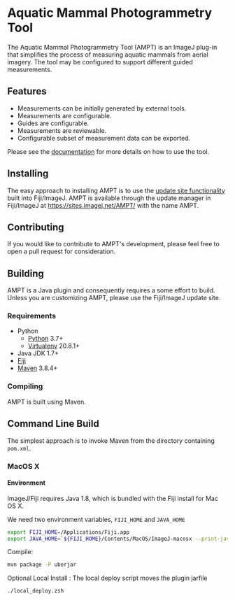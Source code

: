 # Aquatic Mammal Photogrammetry Tool

The Aquatic Mammal Photogrammetry Tool (AMPT) is an ImageJ plug-in that simplifies the process of measuring aquatic
mammals from aerial imagery. The tool may be configured to support different guided measurements.

## Features

* Measurements can be initially generated by external tools.
* Measurements are configurable.
* Guides are configurable.
* Measurements are reviewable.
* Configurable subset of measurement data can be exported.

Please see the [documentation][docs] for more details on how to use the tool.

## Installing

The easy approach to installing AMPT is to use the [update site functionality][update site] built into Fiji/ImageJ. AMPT is available
through the update manager in Fiji/ImageJ at https://sites.imagej.net/AMPT/ with the name AMPT.

## Contributing
If you would like to contribute to AMPT's development, please feel free to open a pull request for consideration.

## Building

AMPT is a Java plugin and consequently requires a some effort to build. Unless you are customizing AMPT, please use the
Fiji/ImageJ update site.

### Requirements

* Python
    * [Python][python] 3.7+
    * [Virtualenv][virtualenv] 20.8.1+
* Java JDK 1.7+
* [Fiji][fiji]
* [Maven][maven] 3.8.4+

### Compiling

AMPT is built using Maven.

## Command Line Build

The simplest approach is to invoke Maven from the directory containing `pom.xml`.

### MacOS X

#### Environment

ImageJ/Fiji requires Java 1.8, which is bundled with the Fiji install for Mac OS X.

We need two environment variables, `FIJI_HOME` and `JAVA_HOME`

```zsh
export FIJI_HOME=/Applications/Fiji.app
export JAVA_HOME=`${FIJI_HOME}/Contents/MacOS/ImageJ-macosx --print-java-home`
```

Compile:

```zsh
mvn package -P uberjar 
```

Optional Local Install :
The local deploy script moves the plugin jarfile

```
./local_deploy.zsh
```

[fiji]: <https://fiji.sc/>  "Fiji Home"

[docs]: <https://AllenMLI.github.io/AMPT/> "Documentation"

[maven]: <https://maven.apache.org/> "Maven Homepage"

[python]: <https://www.python.org/> "Python Homepage"

[virtualenv]: <https://virtualenv.pypa.io/en/latest/> "Virtualenv Homepage"
[update site]: https://imagej.net/update-sites/following "Fiji/ImageJ Update Site"